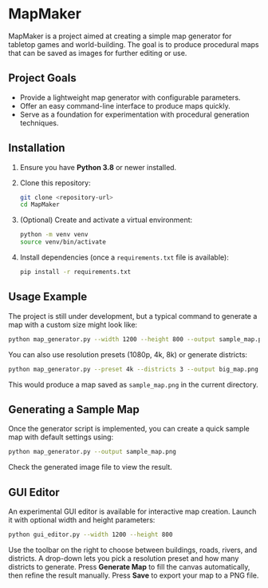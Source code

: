 # MapMaker

MapMaker is a project aimed at creating a simple map generator for tabletop games and world-building. The goal is to produce procedural maps that can be saved as images for further editing or use.

## Project Goals

- Provide a lightweight map generator with configurable parameters.
- Offer an easy command-line interface to produce maps quickly.
- Serve as a foundation for experimentation with procedural generation techniques.

## Installation

1. Ensure you have **Python 3.8** or newer installed.
2. Clone this repository:

   ```bash
   git clone <repository-url>
   cd MapMaker
   ```
3. (Optional) Create and activate a virtual environment:

   ```bash
   python -m venv venv
   source venv/bin/activate
   ```
4. Install dependencies (once a `requirements.txt` file is available):

   ```bash
   pip install -r requirements.txt
   ```

## Usage Example

The project is still under development, but a typical command to generate a map with a custom size might look like:

```bash
python map_generator.py --width 1200 --height 800 --output sample_map.png
```

You can also use resolution presets (1080p, 4k, 8k) or generate districts:

```bash
python map_generator.py --preset 4k --districts 3 --output big_map.png
```

This would produce a map saved as `sample_map.png` in the current directory.

## Generating a Sample Map

Once the generator script is implemented, you can create a quick sample map with default settings using:

```bash
python map_generator.py --output sample_map.png
```

Check the generated image file to view the result.

## GUI Editor

An experimental GUI editor is available for interactive map creation. Launch it with optional width and height parameters:

```bash
python gui_editor.py --width 1200 --height 800
```

Use the toolbar on the right to choose between buildings, roads, rivers, and districts. A drop-down lets you pick a resolution preset and how many districts to generate. Press **Generate Map** to fill the canvas automatically, then refine the result manually. Press **Save** to export your map to a PNG file.


